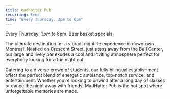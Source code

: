 ```yaml
---
title: Madhatter Pub
recurring: true
time: "Every Thursday. 3pm to 6pm"
---
```


Every Thursday. 3pm to 6pm. Beer basket specials.

<!-- more -->

The ultimate destination for a vibrant nightlife experience in downtown Montreal! Nestled on Crescent Street, just steps away from the Bell Center, our large and lively bar exudes a cool and inviting atmosphere perfect for everybody looking for a fun night out.

Catering to a diverse crowd of students, our fully bilingual establishment offers the perfect blend of energetic ambiance, top-notch service, and entertainment. Whether you’re looking to unwind after a long day of classes or dance the night away with friends, MadHatter Pub is the hot spot where unforgettable memories are made.
